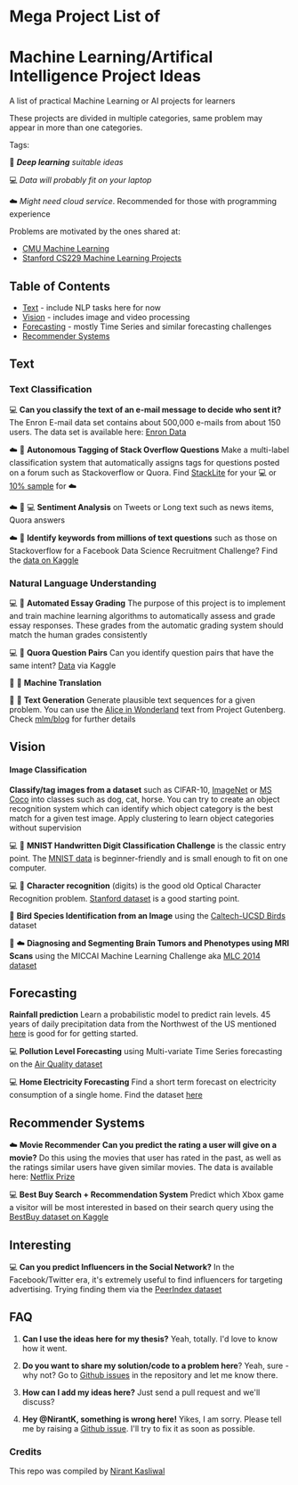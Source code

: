 # Mega Project List of 
# Machine Learning/Artifical Intelligence Project Ideas
A list of practical Machine Learning or AI projects for learners

These projects are divided in multiple categories, same problem may appear in more than one categories. 

Tags:

:whale: ***Deep learning** suitable ideas*

:computer: *Data will probably fit on your laptop* 

:cloud: *Might need cloud service*. Recommended for those with programming experience

Problems are motivated by the ones shared at:

* [CMU Machine Learning](http://www.cs.cmu.edu/~./10701/projects.html)
* [Stanford CS229 Machine Learning Projects](http://cs229.stanford.edu/)

## Table of Contents

- [Text](https://github.com/NirantK/awesome-project-ideas#text) - include NLP tasks here for now
- [Vision](https://github.com/NirantK/awesome-project-ideas#vision) - includes image and video processing
- [Forecasting](https://github.com/NirantK/awesome-project-ideas#forecasting) - mostly Time Series and similar forecasting challenges
- [Recommender Systems](https://github.com/NirantK/awesome-project-ideas#recommender-systems)

Text
---------
### Text Classification

:computer: **Can you classify the text of an e-mail message to decide who sent it?** The Enron E-mail data set contains about 500,000 e-mails from about 150 users. The data set is available here: [Enron Data](https://www.cs.cmu.edu/~./enron/)

:cloud: :whale: **Autonomous Tagging of Stack Overflow Questions** Make a multi-label classification system that automatically assigns tags for questions posted on a forum such as Stackoverflow or Quora. 
Find [StackLite](https://www.kaggle.com/stackoverflow/stacklite) for your :computer: or [10% sample](https://www.kaggle.com/stackoverflow/stacksample) for :cloud: 

:cloud: :whale: :computer: **Sentiment Analysis** on Tweets or Long text such as news items, Quora answers

:cloud: :whale: **Identify keywords from millions of text questions** such as those on Stackoverflow for a Facebook Data Science Recruitment Challenge? Find the [data on Kaggle](https://www.kaggle.com/c/facebook-recruiting-iii-keyword-extraction/data)

### Natural Language Understanding
:computer: :whale: **Automated Essay Grading** The purpose of this project is to implement and train machine learning algorithms to automatically assess and grade essay responses. These grades from the automatic grading system should match the human grades consistently

:computer: :whale: **Quora Question Pairs** Can you identify question pairs that have the same intent? [Data](https://www.kaggle.com/c/quora-question-pairs/data) via Kaggle

:whale: :whale2: **Machine Translation**

:whale: :whale2: **Text Generation** Generate plausible text sequences for a given problem. You can use the [Alice in Wonderland](https://www.gutenberg.org/ebooks/11) text from Project Gutenberg. 
Check [mlm/blog](http://machinelearningmastery.com/text-generation-lstm-recurrent-neural-networks-python-keras/) for further details

Vision
---------
#### Image Classification
**Classify/tag images from a dataset** such as CIFAR-10, [ImageNet](http://www.image-net.org/) or [MS Coco](http://mscoco.org/) into classes such as dog, cat, horse.
You can try to create an object recognition system which can identify which object category is the best match for a given test image.
Apply clustering to learn object categories without supervision

:computer: :whale: **MNIST Handwritten Digit Classification Challenge**  is the classic entry point. The [MNIST data](http://yann.lecun.com/exdb/mnist/) is beginner-friendly and is small enough to fit on one computer.

:computer: :whale: **Character recognition** (digits) is the good old Optical Character Recognition problem. [Stanford dataset](http://ai.stanford.edu/~btaskar/ocr/) is a good starting point. 

:whale: **Bird Species Identification from an Image** using the [Caltech-UCSD Birds](http://www.vision.caltech.edu/visipedia/CUB-200-2011.html) dataset

:whale: :cloud: **Diagnosing and Segmenting Brain Tumors and Phenotypes using MRI Scans** using the MICCAI Machine Learning Challenge aka [MLC 2014 dataset](https://www.nmr.mgh.harvard.edu/lab/laboratory-computational-imaging-biomarkers/miccai-2014-machine-learning-challenge)

Forecasting
---------
**Rainfall prediction** Learn a probabilistic model to predict rain levels. 45 years of daily precipitation data from the Northwest of the US mentioned [here](http://research.jisao.washington.edu/data_sets/widmann/) is good for for getting started. 

:computer: **Pollution Level Forecasting** using Multi-variate Time Series forecasting on the [Air Quality dataset](https://archive.ics.uci.edu/ml/datasets/Beijing+PM2.5+Data)

:computer: **Home Electricity Forecasting** Find a short term forecast on electricity consumption of a single home. Find the dataset [here](https://archive.ics.uci.edu/ml/datasets/individual+household+electric+power+consumption)

Recommender Systems
---------
:cloud: **Movie Recommender** **Can you predict the rating a user will give on a movie?** Do this using the movies that user has rated in the past, as well as the ratings similar users have given similar movies. The data is available here: [Netflix Prize](http://www.netflixprize.com/)

:computer: **Best Buy Search + Recommendation System** Predict which Xbox game a visitor will be most interested in based on their search query using the [BestBuy dataset on Kaggle](https://www.kaggle.com/c/acm-sf-chapter-hackathon-small/data)

Interesting
---------
:computer: **Can you predict Influencers in the Social Network?** In the Facebook/Twitter era, it's extremely useful to find influencers for targeting advertising. Trying finding them via the [PeerIndex dataset](https://www.kaggle.com/c/predict-who-is-more-influential-in-a-social-network/data) 

## FAQ
1. **Can I use the ideas here for my thesis?** Yeah, totally. I'd love to know how it went. 

2. **Do you want to share my solution/code to a problem here**? Yeah, sure - why not? Go to [Github issues](https://github.com/NirantK/awesome-project-ideas/issues) in the repository and let me know there. 

3. **How can I add my ideas here?** Just send a pull request and we'll discuss? 

4. **Hey @NirantK, something is wrong here!** Yikes, I am sorry. Please tell me by raising a [Github issue](https://github.com/NirantK/awesome-project-ideas/issues). I'll try to fix it as soon as possible. 

### Credits
This repo was compiled by [Nirant Kasliwal](http://twitter.com/NirantK)
